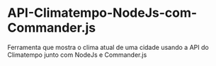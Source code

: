 # API-Climatempo-NodeJs-com-Commander.js
Ferramenta que mostra o clima atual de uma cidade usando a API do Climatempo junto com NodeJs e Commander.js
